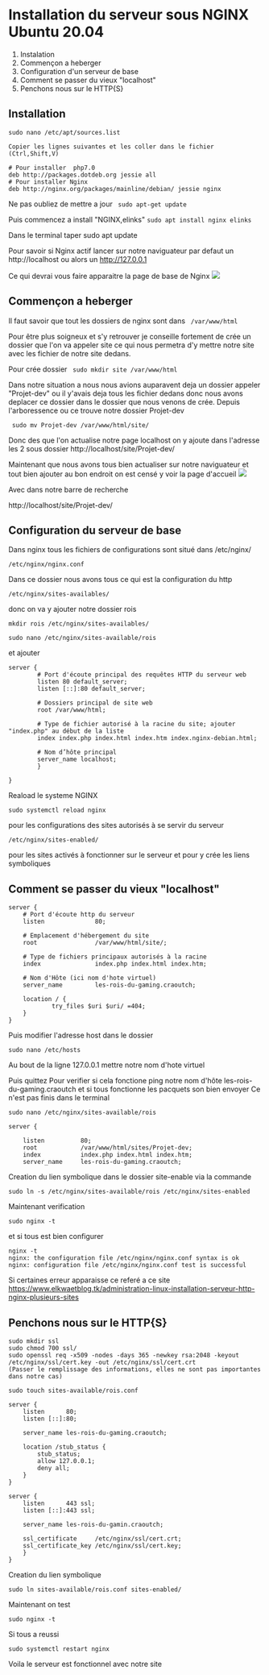 # Installation du serveur sous NGINX Ubuntu 20.04

1. Instalation
2. Commençon a heberger
3. Configuration d'un serveur de base
4. Comment se passer du vieux "localhost"
5. Penchons nous sur le HTTP{S}
## Installation
```
sudo nano /etc/apt/sources.list

Copier les lignes suivantes et les coller dans le fichier (Ctrl,Shift,V)

# Pour installer  php7.0
deb http://packages.dotdeb.org jessie all
# Pour installer Nginx
deb http://nginx.org/packages/mainline/debian/ jessie nginx
```

Ne pas oubliez de mettre a jour ``` sudo apt-get update```

Puis commencez a install "NGINX,elinks"
```sudo apt install nginx elinks```

Dans le terminal taper sudo apt update

Pour savoir si Nginx actif lancer sur notre naviguateur par defaut un http://localhost ou alors un http://127.0.0.1

Ce qui devrai vous faire apparaitre la page de base de Nginx 
![](https://i.imgur.com/czCiOTh.png)

## Commençon a heberger 
Il faut savoir que tout les dossiers de nginx sont dans ``` /var/www/html```

Pour être plus soigneux et s'y retrouver je conseille fortement de crée un dossier que l'on va appeler site ce qui nous permetra d'y mettre notre site avec les fichier de notre site dedans.

Pour crée dossier ``` sudo mkdir site /var/www/html```

Dans notre situation a nous nous avions auparavent deja un dossier appeler "Projet-dev" ou il y'avais deja tous les fichier dedans donc nous avons deplacer ce dossier dans le dossier que nous venons de crée. Depuis l'arboressence ou ce trouve notre dossier Projet-dev 

``` sudo mv Projet-dev /var/www/html/site/```

Donc des que l'on actualise notre page localhost on y ajoute dans l'adresse les 2 sous dossier 
http://localhost/site/Projet-dev/

Maintenant que nous avons tous bien actualiser sur notre naviguateur et tout bien ajouter au bon endroit on est censé y voir la page d'accueil 
![](https://i.imgur.com/F5s8ofH.png)

Avec dans notre barre de recherche 

http://localhost/site/Projet-dev/

## Configuration du serveur de base 
Dans nginx tous les fichiers de configurations sont situé dans /etc/nginx/ 

```linux
/etc/nginx/nginx.conf
```
Dans ce dossier nous avons tous ce qui est la configuration du http
```linux
/etc/nginx/sites-availables/
```
donc on va y ajouter notre dossier rois 
```linux
mkdir rois /etc/nginx/sites-availables/
```
```linux
sudo nano /etc/nginx/sites-available/rois
```
et ajouter
```linux
server {
        # Port d'écoute principal des requêtes HTTP du serveur web
        listen 80 default_server;
        listen [::]:80 default_server;

        # Dossiers principal de site web
        root /var/www/html;

        # Type de fichier autorisé à la racine du site; ajouter "index.php" au début de la liste
        index index.php index.html index.htm index.nginx-debian.html;

        # Nom d’hôte principal
        server_name localhost;
        }
        
}
```
Reaload le systeme NGINX
```linux
sudo systemctl reload nginx
```
pour les configurations des sites autorisés à se servir du serveur
```linux
/etc/nginx/sites-enabled/
```
pour les sites activés à fonctionner sur le serveur et pour y crée les liens symboliques 

## Comment se passer du vieux "localhost"
```linux
server {
    # Port d'écoute http du serveur
    listen              80;

    # Emplacement d'hébergement du site
    root                /var/www/html/site/;

    # Type de fichiers principaux autorisés à la racine
    index               index.php index.html index.htm;

    # Nom d'Hôte (ici nom d'hote virtuel)
    server_name         les-rois-du-gaming.craoutch;

    location / {
            try_files $uri $uri/ =404;
    }
}
```
Puis modifier l'adresse host dans le dossier 
```linux
sudo nano /etc/hosts
```
Au bout de la ligne 127.0.0.1 mettre notre nom d'hote virtuel

Puis quittez
Pour verifier si cela fonctione ping notre nom d'hôte les-rois-du-gaming.craoutch et si tous fonctionne les pacquets son bien envoyer
Ce n'est pas finis dans le terminal

```linux
sudo nano /etc/nginx/sites-available/rois
```
```linux
server {

    listen          80;
    root            /var/www/html/sites/Projet-dev;
    index           index.php index.html index.htm;
    server_name     les-rois-du-gaming.craoutch;
```
Creation du lien symbolique dans le dossier site-enable
via la commande 
```linux
sudo ln -s /etc/nginx/sites-available/rois /etc/nginx/sites-enabled
```
Maintenant verification 
```linux 
sudo nginx -t
```
et si tous est bien configurer 
```linux
nginx -t
nginx: the configuration file /etc/nginx/nginx.conf syntax is ok
nginx: configuration file /etc/nginx/nginx.conf test is successful
```
Si certaines erreur apparaisse ce referé a ce site 
https://www.elkwaetblog.tk/administration-linux-installation-serveur-http-nginx-plusieurs-sites
## Penchons nous sur le HTTP{S}

```linux
sudo mkdir ssl
sudo chmod 700 ssl/
sudo openssl req -x509 -nodes -days 365 -newkey rsa:2048 -keyout /etc/nginx/ssl/cert.key -out /etc/nginx/ssl/cert.crt
(Passer le remplissage des informations, elles ne sont pas importantes dans notre cas)
```
```linux
sudo touch sites-available/rois.conf
```
```linux
server {
    listen      80;
    listen [::]:80;

    server_name les-rois-du-gaming.craoutch;

    location /stub_status {
        stub_status;
        allow 127.0.0.1;
        deny all;
    }
}

server {
    listen      443 ssl;
    listen [::]:443 ssl;

    server_name les-rois-du-gamin.craoutch;

    ssl_certificate     /etc/nginx/ssl/cert.crt;
    ssl_certificate_key /etc/nginx/ssl/cert.key;
    }
}

```
Creation du lien symbolique 

```linux
sudo ln sites-available/rois.conf sites-enabled/
```
Maintenant on test 
```linux
sudo nginx -t
```
Si tous a reussi 
```linux
sudo systemctl restart nginx
```

Voila le serveur est fonctionnel avec notre site 